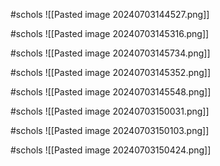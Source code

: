 #schols
![[Pasted image 20240703144527.png]]

#schols 
![[Pasted image 20240703145316.png]]

#schols 
![[Pasted image 20240703145734.png]]

#schols 
![[Pasted image 20240703145352.png]]

#schols 
![[Pasted image 20240703145548.png]]

#schols 
![[Pasted image 20240703150031.png]]

#schols 
![[Pasted image 20240703150103.png]]

#schols 
![[Pasted image 20240703150424.png]]
